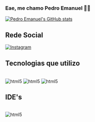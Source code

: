 ### Eae, me chamo Pedro Emanuel 🤙🏽

[![Pedro Emanuel's GitHub stats](https://github-readme-stats.vercel.app/api?username=PedroEmanueL51027&show_icons=true&theme=tokyonight)](https://github.com//github-readme-stats)</br>
## Rede Social
[![Instagram](https://img.shields.io/badge/Instagram-E4405F?style=for-the-badge&logo=instagram&logoColor=white)](https://instagram.com/pedro_emanuel5102)

## Tecnologias que utilizo

<div style="display: inline_block"><br/>
  <img align="center" alt="html5" src="https://img.shields.io/badge/Java-ED8B00?style=for-the-badge&logo=openjdk&logoColor=white" />
    <img align="center" alt="html5" src="https://img.shields.io/badge/MySQL-00000F?style=for-the-badge&logo=mysql&logoColor=white" />
   <img align="center" alt="html5" src="https://img.shields.io/badge/HTML-239120?style=for-the-badge&logo=html5&logoColor=white" />
</div>

## IDE's
<div style="display: inline_block"><br/>
  <img align="center" alt="html5" src="https://img.shields.io/badge/Visual_Studio_Code-0078D4?style=for-the-badge&logo=visual%20studio%20code&logoColor=white" />
</div>

